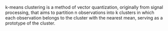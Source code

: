 k-means clustering is a method of vector quantization, originally from signal processing, that aims to partition n observations into k clusters in which each observation belongs to the cluster with the nearest mean, serving as a prototype of the cluster. 
